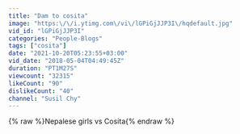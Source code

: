```yaml
---
title: "Dam to cosita"
image: "https:\/\/i.ytimg.com\/vi\/lGPiGjJJP3I\/hqdefault.jpg"
vid_id: "lGPiGjJJP3I"
categories: "People-Blogs"
tags: ["cosita"]
date: "2021-10-20T05:23:55+03:00"
vid_date: "2018-05-04T04:49:45Z"
duration: "PT1M27S"
viewcount: "32315"
likeCount: "90"
dislikeCount: "40"
channel: "Susil Chy"
---
```

{% raw %}Nepalese girls vs Cosita{% endraw %}

